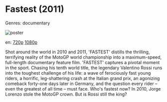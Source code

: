 # Fastest (2011)

Genres: documentary

![poster](http://image.tmdb.org/t/p/w500/apz7KztQjk1q7kunRo90EGHQiyu.jpg)

en:
  [720p](magnet:?xt=urn:btih:3EDD45E281DA738271C36CFDEC683350427EF520&tr=udp://glotorrents.pw:6969/announce&tr=udp://tracker.opentrackr.org:1337/announce&tr=udp://torrent.gresille.org:80/announce&tr=udp://tracker.openbittorrent.com:80&tr=udp://tracker.coppersurfer.tk:6969&tr=udp://tracker.leechers-paradise.org:6969&tr=udp://p4p.arenabg.ch:1337&tr=udp://tracker.internetwarriors.net:1337)
  [1080p](magnet:?xt=urn:btih:A2B9A3CCC77B14F84CB312961E8C28EA0FA0AEF0&tr=udp://glotorrents.pw:6969/announce&tr=udp://tracker.opentrackr.org:1337/announce&tr=udp://torrent.gresille.org:80/announce&tr=udp://tracker.openbittorrent.com:80&tr=udp://tracker.coppersurfer.tk:6969&tr=udp://tracker.leechers-paradise.org:6969&tr=udp://p4p.arenabg.ch:1337&tr=udp://tracker.internetwarriors.net:1337)
  


Shot around the world in 2010 and 2011, 'FASTEST' distills the thrilling, terrifying reality of the MotoGP world championship into a maximum-speed, full-length documentary feature film.  'FASTEST' captures a pivotal moment in the sport. Chasing his tenth world title, the legendary Valentino Rossi runs into the toughest challenge of his life: a wave of ferociously fast young riders, a horrific, leg-shattering crash at the Italian grand prix, an agonizing comeback forty-one days later in Germany, and the question every rider – even the greatest of all time – must face.  Who's fastest now?  In 2010, Jorge Lorenzo stole the MotoGP crown. But is Rossi still the king?